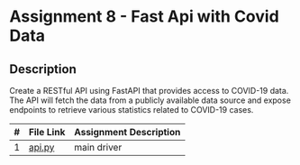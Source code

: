 # Assignment 8 - Fast Api with Covid Data
## Description
Create a RESTful API using FastAPI that provides access to COVID-19 data. The API will fetch the data from a publicly available data source and expose endpoints to retrieve various statistics related to COVID-19 cases.


|   #   | File Link | Assignment Description |
| :---: | ----------- | ---------------------- |
|   1    |     [api.py](https://github.com/huyngo878/4883-SoftwareTools-Ngo/blob/main/Assignment/A08/api.py)      |         main driver               |

